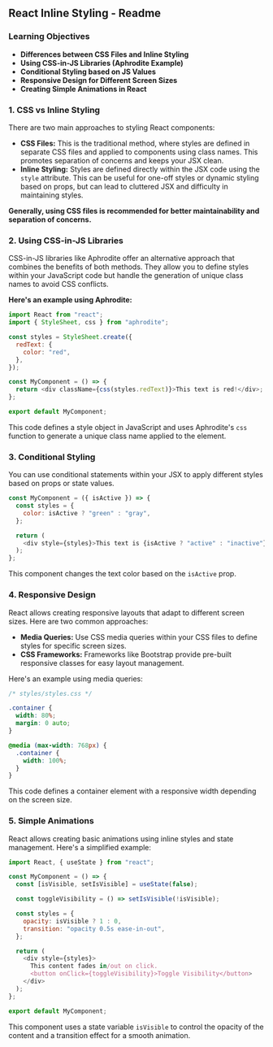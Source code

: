 ## React Inline Styling - Readme

### Learning Objectives

- **Differences between CSS Files and Inline Styling**
- **Using CSS-in-JS Libraries (Aphrodite Example)**
- **Conditional Styling based on JS Values**
- **Responsive Design for Different Screen Sizes**
- **Creating Simple Animations in React**

### 1. CSS vs Inline Styling

There are two main approaches to styling React components:

- **CSS Files:** This is the traditional method, where styles are defined in separate CSS files and applied to components using class names. This promotes separation of concerns and keeps your JSX clean.
- **Inline Styling:** Styles are defined directly within the JSX code using the `style` attribute. This can be useful for one-off styles or dynamic styling based on props, but can lead to cluttered JSX and difficulty in maintaining styles.

**Generally, using CSS files is recommended for better maintainability and separation of concerns.**

### 2. Using CSS-in-JS Libraries

CSS-in-JS libraries like Aphrodite offer an alternative approach that combines the benefits of both methods. They allow you to define styles within your JavaScript code but handle the generation of unique class names to avoid CSS conflicts.

**Here's an example using Aphrodite:**

```javascript
import React from "react";
import { StyleSheet, css } from "aphrodite";

const styles = StyleSheet.create({
  redText: {
    color: "red",
  },
});

const MyComponent = () => {
  return <div className={css(styles.redText)}>This text is red!</div>;
};

export default MyComponent;
```

This code defines a style object in JavaScript and uses Aphrodite's `css` function to generate a unique class name applied to the element.

### 3. Conditional Styling

You can use conditional statements within your JSX to apply different styles based on props or state values.

```javascript
const MyComponent = ({ isActive }) => {
  const styles = {
    color: isActive ? "green" : "gray",
  };

  return (
    <div style={styles}>This text is {isActive ? "active" : "inactive"}.</div>
  );
};
```

This component changes the text color based on the `isActive` prop.

### 4. Responsive Design

React allows creating responsive layouts that adapt to different screen sizes. Here are two common approaches:

- **Media Queries:** Use CSS media queries within your CSS files to define styles for specific screen sizes.
- **CSS Frameworks:** Frameworks like Bootstrap provide pre-built responsive classes for easy layout management.

Here's an example using media queries:

```css
/* styles/styles.css */

.container {
  width: 80%;
  margin: 0 auto;
}

@media (max-width: 768px) {
  .container {
    width: 100%;
  }
}
```

This code defines a container element with a responsive width depending on the screen size.

### 5. Simple Animations

React allows creating basic animations using inline styles and state management. Here's a simplified example:

```javascript
import React, { useState } from "react";

const MyComponent = () => {
  const [isVisible, setIsVisible] = useState(false);

  const toggleVisibility = () => setIsVisible(!isVisible);

  const styles = {
    opacity: isVisible ? 1 : 0,
    transition: "opacity 0.5s ease-in-out",
  };

  return (
    <div style={styles}>
      This content fades in/out on click.
      <button onClick={toggleVisibility}>Toggle Visibility</button>
    </div>
  );
};

export default MyComponent;
```

This component uses a state variable `isVisible` to control the opacity of the content and a transition effect for a smooth animation.

